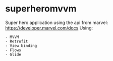 # superheromvvm
Super hero application using the api from marvel: https://developer.marvel.com/docs
Using:

    - MVVM
    - Retrofit
    - View binding
    - Flows
    - Glide
